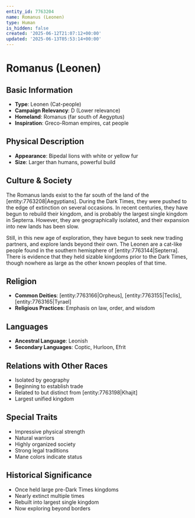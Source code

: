 ```yaml
---
entity_id: 7763204
name: Romanus (Leonen)
type: Human
is_hidden: false
created: '2025-06-12T21:07:12+00:00'
updated: '2025-06-13T05:53:14+00:00'
---
```


# Romanus (Leonen)

## Basic Information

- **Type**: Leonen (Cat-people)
- **Campaign Relevancy**: D (Lower relevance)
- **Homeland**: Romanus (far south of Aegyptus)
- **Inspiration**: Greco-Roman empires, cat people

## Physical Description

- **Appearance**: Bipedal lions with white or yellow fur
- **Size**: Larger than humans, powerful build

## Culture & Society

The Romanus lands exist to the far south of the land of the [entity:7763208|Aegyptians]. During the Dark Times, they were pushed to the edge of extinction on several occasions. In recent centuries, they have begun to rebuild their kingdom, and is probably the largest single kingdom in Septerra. However, they are geographically isolated, and their expansion into new lands has been slow.

Still, in this new age of exploration, they have begun to seek new trading partners, and explore lands beyond their own. The Leonen are a cat-like people found in the southern hemisphere of [entity:7763144|Septerra]. There is evidence that they held sizable kingdoms prior to the Dark Times, though nowhere as large as the other known peoples of that time.

## Religion

- **Common Deities**: [entity:7763166|Orpheus], [entity:7763155|Teclis], [entity:7763165|Tyrael]
- **Religious Practices**: Emphasis on law, order, and wisdom

## Languages

- **Ancestral Language**: Leonish
- **Secondary Languages**: Coptic, Hurloon, Efrit

## Relations with Other Races

- Isolated by geography
- Beginning to establish trade
- Related to but distinct from [entity:7763198|Khajit]
- Largest unified kingdom

## Special Traits

- Impressive physical strength
- Natural warriors
- Highly organized society
- Strong legal traditions
- Mane colors indicate status

## Historical Significance

- Once held large pre-Dark Times kingdoms
- Nearly extinct multiple times
- Rebuilt into largest single kingdom
- Now exploring beyond borders